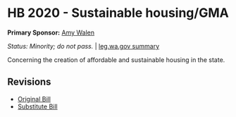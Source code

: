 # HB 2020 - Sustainable housing/GMA
**Primary Sponsor:** [Amy Walen](/person/leg/walen_am.md)

*Status: Minority; do not pass.* | [leg.wa.gov summary](https://app.leg.wa.gov/billsummary?BillNumber=2020&Year=2021)

Concerning the creation of affordable and sustainable housing in the state.

## Revisions
* [Original Bill](1/)
* [Substitute Bill](S/)